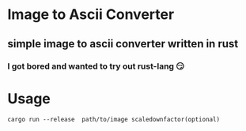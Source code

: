 # Image to Ascii Converter

## simple image to ascii converter written in rust

### I got bored and wanted to try out rust-lang :smirk:

# Usage
```
cargo run --release  path/to/image scaledownfactor(optional)
```

